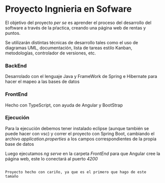 # Proyecto Ingnieria en Sofware

El objetivo del proyecto _per se_ es aprender el proceso del desarrollo del software a través de la pŕactica, creando una página web de rentas y puntos. 

Se utilizarán distintas técnicas de desarrollo tales como el uso de diagramas UML, documentación, lista de tareas estilo Kanban, metodologías, controlador de versiones, etc.

### BackEnd

Desarrolado con el lenguaje Java y FrameWork de Spring e Hibernate para hacer el mapeo a las bases de datos

### FrontEnd

Hecho con TypeScript, con ayuda de Angular y BootStrap

### Ejecución

Para la ejecución debemos tener instalado eclipse (aunque también se puede hacer con vsc) y correr el proyecto con Spring Boot, cambiando el archivo
_application.properties_ a los campos correspondientes de la propia base de datos

Luego ejecutamos _ng serve_ en la carpeta _FrontEnd_ para que Angular cree la página web, este lo conectará al puerto _4200_

~~~

Proyecto hecho con cariño, ya que es el primero que hago de este tamaño
